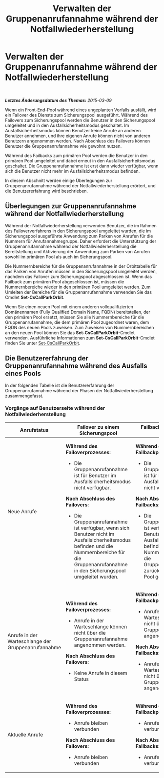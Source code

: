 ﻿---
title: Verwalten der Gruppenanrufannahme während der Notfallwiederherstellung
TOCTitle: Verwalten der Gruppenanrufannahme während der Notfallwiederherstellung
ms:assetid: 2d32f19f-c649-4a72-a4fb-edd338e3a7cc
ms:mtpsurl: https://technet.microsoft.com/de-de/library/JJ945618(v=OCS.15)
ms:contentKeyID: 52056312
ms.date: 05/19/2016
mtps_version: v=OCS.15
ms.translationtype: HT
---

# Verwalten der Gruppenanrufannahme während der Notfallwiederherstellung

 

_**Letztes Änderungsdatum des Themas:** 2015-03-09_

Wenn ein Front-End-Pool während eines ungeplanten Vorfalls ausfällt, wird ein Failover des Diensts zum Sicherungspool ausgeführt. Während des Failovers zum Sicherungspool werden die Benutzer in den Sicherungspool umgeleitet und in den Ausfallsicherheitsmodus geschaltet. Im Ausfallsicherheitsmodus können Benutzer keine Anrufe an anderen Benutzer annehmen, und ihre eigenen Anrufe können nicht von anderen Benutzern angenommen werden. Nach Abschluss des Failovers können Benutzer die Gruppenanrufannahme wie gewohnt nutzen.

Während des Failbacks zum primären Pool werden die Benutzer in den primären Pool umgeleitet und dabei erneut in den Ausfallsicherheitsmodus geschaltet. Die Gruppenanrufannahme ist erst dann wieder verfügbar, wenn sich die Benutzer nicht mehr im Ausfallsicherheitsmodus befinden.

In diesem Abschnitt werden einige Überlegungen zur Gruppenanrufannahme während der Notfallwiederherstellung erörtert, und die Benutzererfahrung wird beschrieben.

## Überlegungen zur Gruppenanrufannahme während der Notfallwiederherstellung

Während der Notfallwiederherstellung verwenden Benutzer, die im Rahmen des Failoververfahrens in den Sicherungspool umgeleitet wurden, die im Sicherungspool ausgeführte Anwendung zum Parken von Anrufen für die Nummern für Anrufannahmegruppe. Daher erfordert die Unterstützung der Gruppenanrufannahme während der Notfallwiederherstellung die Bereitstellung und Aktivierung der Anwendung zum Parken von Anrufen sowohl im primären Pool als auch im Sicherungspool.

Die Nummernbereiche für die Gruppenanrufannahme in der Orbittabelle für das Parken von Anrufen müssen in den Sicherungspool umgeleitet werden, nachdem das Failover zum Sicherungspool abgeschlossen ist. Wenn das Failback zum primären Pool abgeschlossen ist, müssen die Nummernbereiche wieder in den primären Pool umgeleitet werden. Zum Umleiten der Bereiche für die Gruppenanrufannahme verwenden Sie das Cmdlet **Set-CsCallParkOrbit**.

Wenn Sie einen neuen Pool mit einem anderen vollqualifizierten Domänennamen (Fully Qualified Domain Name, FQDN) bereitstellen, der den primären Pool ersetzt, müssen Sie alle Nummernbereiche für die Gruppenanrufannahme, die dem primären Pool zugeordnet waren, dem FQDN des neuen Pools zuweisen. Zum Zuweisen von Nummernbereichen an den neuen Pool können Sie das **Set-CsCallParkOrbit**-Cmdlet verwenden. Ausführliche Informationen zum **Set-CsCallParkOrbit**-Cmdlet finden Sie unter [Set-CsCallParkOrbit](set-cscallparkorbit.md).

## Die Benutzererfahrung der Gruppenanrufannahme während des Ausfalls eines Pools

In der folgenden Tabelle ist die Benutzererfahrung der Gruppenanrufannahme während der Phasen der Notfallwiederherstellung zusammengefasst.

### Vorgänge auf Benutzerseite während der Notfallwiederherstellung

<table>
<colgroup>
<col style="width: 33%" />
<col style="width: 33%" />
<col style="width: 33%" />
</colgroup>
<thead>
<tr class="header">
<th>Anrufstatus</th>
<th>Failover zu einem Sicherungspool</th>
<th>Failback zum primären Pool</th>
</tr>
</thead>
<tbody>
<tr class="odd">
<td><p>Neue Anrufe</p></td>
<td><p><strong>Während des Failoverprozesses:</strong></p>
<ul>
<li><p>Die Gruppenanrufannahme ist für Benutzer im Ausfallsicherheitsmodus nicht verfügbar.</p></li>
</ul>
<p><strong>Nach Abschluss des Failovers:</strong></p>
<ul>
<li><p>Die Gruppenanrufannahme ist verfügbar, wenn sich Benutzer nicht im Ausfallsicherheitsmodus befinden und die Nummernbereiche für die Gruppenanrufannahme in den Sicherungspool umgeleitet wurden.</p></li>
</ul></td>
<td><p><strong>Während des Failbackprozesses:</strong></p>
<ul>
<li><p>Die Gruppenanrufannahme ist für Benutzer im Ausfallsicherheitsmodus nicht verfügbar.</p></li>
</ul>
<p><strong>Nach Abschluss des Failbacks:</strong></p>
<ul>
<li><p>Die Gruppenanrufannahme ist verfügbar, wenn sich Benutzer nicht im Ausfallsicherheitsmodus befinden und die Nummernbereiche für die Gruppenanrufannahme zurück in den primären Pool geleitet wurden.</p></li>
</ul></td>
</tr>
<tr class="even">
<td><p>Anrufe in der Warteschlange der Gruppenanrufannahme</p></td>
<td><p><strong>Während des Failoverprozesses:</strong></p>
<ul>
<li><p>Anrufe in der Warteschlange können nicht über die Gruppenanrufannahme angenommen werden.</p></li>
</ul>
<p><strong>Nach Abschluss des Failovers:</strong></p>
<ul>
<li><p>Keine Anrufe in diesem Status</p></li>
</ul></td>
<td><p><strong>Während des Failbackprozesses:</strong></p>
<ul>
<li><p>Anrufe in der Warteschlange können nicht über die Gruppenanrufannahme angenommen werden.</p></li>
</ul>
<p><strong>Nach Abschluss des Failbacks:</strong></p>
<ul>
<li><p>Anrufe in der Warteschlange können nicht über die Gruppenanrufannahme angenommen werden.</p></li>
</ul></td>
</tr>
<tr class="odd">
<td><p>Aktuelle Anrufe</p></td>
<td><p><strong>Während des Failoverprozesses:</strong></p>
<ul>
<li><p>Anrufe bleiben verbunden</p></li>
</ul>
<p><strong>Nach Abschluss des Failovers:</strong></p>
<ul>
<li><p>Anrufe bleiben verbunden</p></li>
</ul></td>
<td><p><strong>Während des Failbackprozesses:</strong></p>
<ul>
<li><p>Anrufe bleiben verbunden</p></li>
</ul>
<p><strong>Nach Abschluss des Failbacks:</strong></p>
<ul>
<li><p>Anrufe bleiben verbunden</p></li>
</ul></td>
</tr>
</tbody>
</table>

